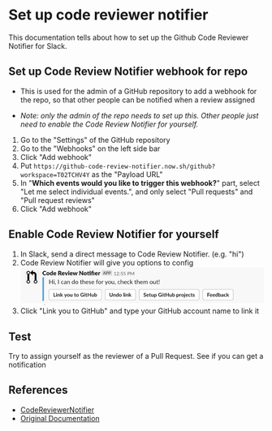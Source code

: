 # Set up code reviewer notifier

This documentation tells about how to set up the Github Code Reviewer Notifier for Slack.

## Set up Code Review Notifier webhook for repo

* This is used for the admin of a GitHub repository to add a webhook for the repo, so that other people can be notified when a review assigned

* *Note: only the admin of the repo needs to set up this. Other people just need to enable the Code Review Notifier for yourself.*

1. Go to the "Settings" of the GitHub repository
1. Go to the "Webhooks" on the left side bar
1. Click "Add webhook"
1. Put `https://github-code-review-notifier.now.sh/github?workspace=T02TCHV4Y` as the "Payload URL"
1. In "**Which events would you like to trigger this webhook?**" part, select "Let me select individual events.", and only select "Pull requests" and "Pull request reviews"
1. Click "Add webhook"

## Enable Code Review Notifier for yourself

1. In Slack, send a direct message to Code Review Notifier. (e.g. "hi")
1. Code Review Notifier will give you options to config
  ![Code Review Notifier](./3.code-review-notifier.png)
1. Click "Link you to GitHub" and type your GitHub account name to link it

## Test

Try to assign yourself as the reviewer of a Pull Request. See if you can get a notification

## References

* [CodeReviewerNotifier](https://enixcoda.github.io/github-code-review-notifier/)
* [Original Documentation](https://intersective.atlassian.net/wiki/spaces/KB/pages/662667385/Set+up+code+reviewer+notifier)
